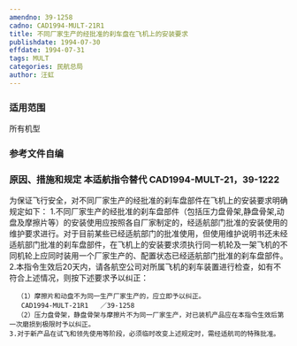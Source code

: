 ```yaml
---
amendno: 39-1258
cadno: CAD1994-MULT-21R1
title: 不同厂家生产的经批准的刹车盘在飞机上的安装要求
publishdate: 1994-07-30
effdate: 1994-07-31
tags: MULT
categories: 民航总局
author: 汪虹
---
```


### 适用范围 
所有机型

<!--more-->
### 参考文件自编

### 原因、措施和规定 本适航指令替代 CAD1994-MULT-21，39-1222 
为保证飞行安全，对不同厂家生产的经批准的刹车盘部件在飞机上的安装要求明确规定如下： 
    1.不同厂家生产的经批准的刹车盘部件（包括压力盘骨架,静盘骨架,动盘及摩擦片等）的安装使用应按照各自厂家制定的，经适航部门批准的安装使用的维护要求进行。对于目前某些已经适航部门的批准使用，但使用维护说明书还未经适航部门批准的刹车盘部件，在飞机上的安装要求须执行同一机轮及一架飞机的不同机轮上应同时装用一个厂家生产的、配置状态已经适航部门批准的刹车盘部件。 
    2.本指令生效后20天内，请各航空公司对所属飞机的刹车装置进行检查，如有不符合上述情况，则按下述要求予以纠正： 

      （1）摩擦片和动盘不为同一生产厂家生产的，应立即予以纠正。
       CAD1994-MULT-21R1   ／39-1258 
      （2）压力盘骨架，静盘骨架与摩擦片不为同一厂家生产，对已装机产品应在本指令生效后第一次磨损到极限时予以纠正。 
    3.对于新产品在试飞和领先使用等阶段，必须临时改变上述规定时，需经适航司的特殊批准。
